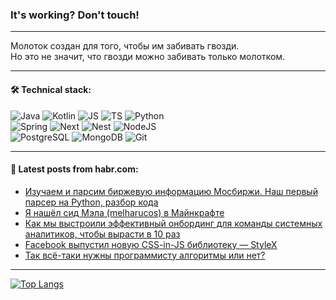 ### It's working? Don't touch!

---
Молоток создан для того, чтобы им забивать гвозди. <br>
Но это не значит, что гвозди можно забивать только молотком.

---

#### 🛠️ Technical stack:

![Java](https://img.shields.io/badge/Java-informational?logo=Oracle&style=flat&logoColor=white&color=FF4500)
![Kotlin](https://img.shields.io/badge/Kotlin-informational?logo=Kotlin&style=flat&logoColor=white&color=774D97)
![JS](https://img.shields.io/badge/JS-informational?logo=javaScript&style=flat&logoColor=black&color=F7Df1E)
![TS](https://img.shields.io/badge/TypeScript-informational?logo=typeScript&style=flat&logoColor=black&color=017acc)
![Python](https://img.shields.io/badge/Python-informational?logo=Python&style=flat&logoColor=black&color=ffdd54) <br>
![Spring](https://img.shields.io/badge/SpringBoot-informational?logo=SpringBoot&style=flat&logoColor=white&color=6DB33F) 
![Next](https://img.shields.io/badge/Next.js-informational?logo=Next.js&style=flat&logoColor=white&color=3671a1)
![Nest](https://img.shields.io/badge/NestJS-informational?logo=NestJS&style=flat&logoColor=white&color=E0234E)
![NodeJS](https://img.shields.io/badge/NodeJS-informational?logo=node.js&style=flat&logoColor=white&color=70A760) <br>
![PostgreSQL](https://img.shields.io/badge/PostgreSQL-informational?logo=PostgreSQL&style=flat&logoColor=white&color=DAA520)
![MongoDB](https://img.shields.io/badge/MongoDB-informational?logo=MongoDB&style=flat&logoColor=white&color=870000)
![Git](https://img.shields.io/badge/Git-informational?logo=git&style=flat&logoColor=white&color=f74e28)

___

#### 💬 Latest posts from habr.com:

<!-- BLOG-POST-LIST:START -->
- [Изучаем и парсим биржевую информацию Мосбиржи. Наш первый парсер на Python, разбор кода](https://habr.com/ru/articles/781006/?utm_source=habrahabr&utm_medium=rss&utm_campaign=781006)
- [Я нашёл сид Мэла &lpar;melharucos&rpar; в Майнкрафте](https://habr.com/ru/articles/781002/?utm_source=habrahabr&utm_medium=rss&utm_campaign=781002)
- [Как мы выстроили эффективный онбординг для команды системных аналитиков, чтобы вырасти в 10 раз](https://habr.com/ru/companies/magnit/articles/780896/?utm_source=habrahabr&utm_medium=rss&utm_campaign=780896)
- [Facebook выпустил новую CSS-in-JS библиотеку — StyleX](https://habr.com/ru/articles/781000/?utm_source=habrahabr&utm_medium=rss&utm_campaign=781000)
- [Так всё-таки нужны программисту алгоритмы или нет?](https://habr.com/ru/articles/780982/?utm_source=habrahabr&utm_medium=rss&utm_campaign=780982)
<!-- BLOG-POST-LIST:END -->

---
[![Top Langs](https://github-readme-stats-git-master-advtsetting-gmailcom.vercel.app/api/top-langs/?username=zloylis&langs_count=10&hide_title=false&title_color=e6edf3&size_weight=0.5&count_weight=0.5&layout=compact&hide_border=true&theme=dracula)](https://github.com/zloylis)

<!-- ![GitHub stats](https://github-readme-stats-git-master-advtsetting-gmailcom.vercel.app/api?username=zloylis&show_icons=true&hide_border=true&theme=dracula&hide_title=true&include_all_commits=true&count_private=true&hide=contribs&hide_rank=true) -->

